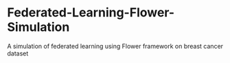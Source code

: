 # Federated-Learning-Flower-Simulation

A simulation of federated learning using Flower framework on breast cancer dataset
